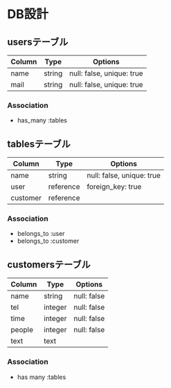 # DB設計

## usersテーブル

|Column|Type|Options|
|------|----|-------|
|name|string|null: false, unique: true|
|mail|string|null: false, unique: true|

### Association
- has_many :tables

## tablesテーブル

|Column|Type|Options|
|------|----|-------|
|name|string|null: false, unique: true|
|user|reference|foreign_key: true|
|customer|reference||

### Association
- belongs_to :user
- belongs_to :customer

## customersテーブル

|Column|Type|Options|
|------|----|-------|
|name|string|null: false|
|tel|integer|null: false|
|time|integer|null: false|
|people|integer|null: false|
|text|text||


### Association
- has many :tables